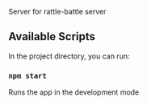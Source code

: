 Server for rattle-battle server

## Available Scripts

In the project directory, you can run:

### `npm start`

Runs the app in the development mode

